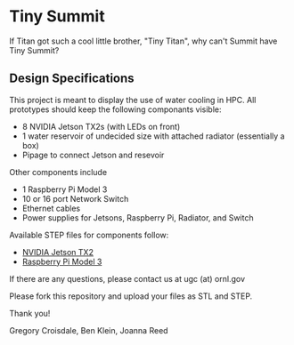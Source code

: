 # Tiny Summit

If Titan got such a cool little brother, "Tiny Titan",
 why can't Summit have Tiny Summit?

## Design Specifications

This project is meant to display the use of water cooling in HPC. All prototypes should keep the following componants visible:
 * 8 NVIDIA Jetson TX2s (with LEDs on front)
 * 1 water reservoir of undecided size with attached radiator (essentially a box)
 * Pipage to connect Jetson and resevoir

Other components include
 * 1 Raspberry Pi Model 3
 * 10 or 16 port Network Switch
 * Ethernet cables
 * Power supplies for Jetsons, Raspberry Pi, Radiator, and Switch

Available STEP files for components follow:
 * [NVIDIA Jetson TX2](https://goo.gl/cB8zR6)
 * [Raspberry Pi Model 3](https://goo.gl/iYugrc)

If there are any questions, please contact us at ugc (at) ornl.gov

Please fork this repository and upload your files as STL and STEP.

Thank you!

Gregory Croisdale, Ben Klein, Joanna Reed

